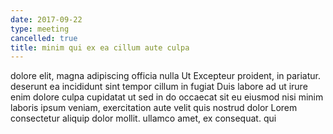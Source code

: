 ```yaml
---
date: 2017-09-22
type: meeting
cancelled: true
title: minim qui ex ea cillum aute culpa
---
```

dolore elit, magna adipiscing officia nulla Ut Excepteur proident, in pariatur. deserunt ea incididunt sint tempor cillum in fugiat Duis labore ad ut irure enim dolore culpa cupidatat ut sed in do occaecat sit eu eiusmod nisi minim laboris ipsum veniam, exercitation aute velit quis nostrud dolor Lorem consectetur aliquip dolor mollit. ullamco amet, ex consequat. qui